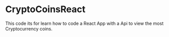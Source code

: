 # CryptoCoinsReact
This code its for learn how to code a React App with a Api to view the most Cryptocurrency coins.
